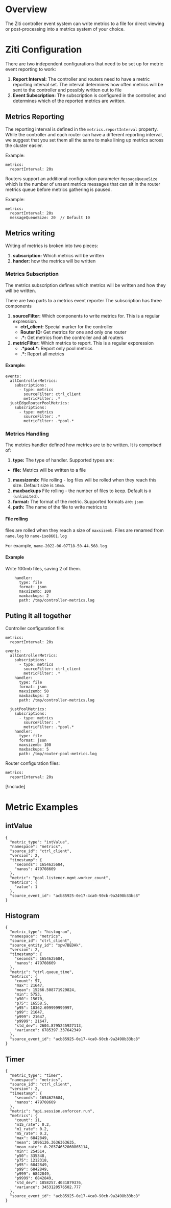 # Overview
The Ziti controller event system can write metrics to a file for direct viewing or post-processing into a metrics system of your choice.

# Ziti Configuration
There are two independent configurations that need to be set up for metric event reporting to work:
1. **Report Interval:** The controller and routers need to have a metric reporting interval set.  The interval determines how often metrics will be sent to the controller and possibly written out to file
1. **Event Subscription:** The subscription is configured in the controller, and determines which of the reported metrics are written.

## Metrics Reporting
The reporting interval is defined in the `metrics.reportInterval` property. While the controller and each router can have a different reporting interval, we suggest that you set them all the same to make lining up metrics across the cluster easier.

Example:
```
metrics:
  reportInterval: 20s
```

Routers support an additional configuration parameter `MessageQueueSize` which is the number of unsent metrics messages that can sit in the router metrics queue before metrics gathering is paused.

Example:
```
metrics:
  reportInterval: 20s
  messageQueueSize: 20  // Default 10
```


## Metrics writing

Writing of metrics is broken into two pieces:
1. **subscription:** Which metrics will be written
1. **hander:** how the metrics will be written

### Metrics Subscription
The metrics subscription defines which metrics will be written and how they will be written. 

There are two parts to a metrics event reporter
The subscription has three components

1. **sourceFilter:** Which components to write metrics for. This is a regular expression. 
    * **ctrl_client:** Special marker for the controller
    * **Router ID:** Get metrics for one and only one router
    * **.\*:** Get metrics from the controller and all routers
1. **metricFilter:** Which metrics to report.  This is a regular exporession
    * **.\*pool.\*:** Report only pool metrics
    * **.\*:** Report all metrics

#### Example:
```
events:
  allControllerMetrics:
    subscriptions:
      - type: metrics
        sourceFilter: ctrl_client
        metricFilter: .*
  justEdgeRouterPoolMetrics:
    subscriptions:
      - type: metrics
        sourceFilter: .*
        metricFilter: .*pool.*
```

### Metrics Handling
The metrics handler defined how metrics are to be written.  It is comprised of:
1. **type:** The type of handler.  Supported types are:
  * **file:** Metrics will be written to a file
1. **maxsizemb:** File rolling - log files will be rolled when they reach this size.  Default size is `10mb`.
1. **maxbackups** File rolling - the number of files to keep. Default is `0 (unlimited)`.
1. **format:** The format of the metric.  Supported formats are: `json`
1. **path:** The name of the file to write metrics to


#### File rolling
files are rolled when they reach a size of `maxsizemb`. Files are renamed from `name.log` to `name-iso8601.log`

For example, `name-2022-06-07T18-50-44.568.log`

#### Example

Write 100mb files, saving 2 of them.
```
    handler:
      type: file
      format: json
      maxsizemb: 100
      maxbackups: 2
      path: /tmp/controller-metrics.log
```


## Puting it all together

Controller configuration file:

```
metrics:
  reportInterval: 20s

events:
  allControllerMetrics:
    subscriptions:
      - type: metrics
        sourceFilter: ctrl_client
        metricFilter: .*
    handler:
      type: file
      format: json
      maxsizemb: 50
      maxbackups: 2
      path: /tmp/controller-metrics.log

  justPoolMetrics:
    subscriptions:
      - type: metrics
        sourceFilter: .*
        metricFilter: .*pool.*
    handler:
      type: file
      format: json
      maxsizemb: 100
      maxbackups: 5
      path: /tmp/router-pool-metrics.log
```

Router configuration files:

```
metrics:
  reportInterval: 20s
```

[!include[](./metric-types.md)]

# Metric Examples

## intValue
```
{
  "metric_type": "intValue",
  "namespace": "metrics",
  "source_id": "ctrl_client",
  "version": 2,
  "timestamp": {
    "seconds": 1654625684,
    "nanos": 479708609
  },
  "metric": "pool.listener.mgmt.worker_count",
  "metrics": {
    "value": 1
  },
  "source_event_id": "acb85925-0e17-4ca0-90cb-9a2498b33bc8"
}
```

## Histogram
```
{
  "metric_type": "histogram",
  "namespace": "metrics",
  "source_id": "ctrl_client",
  "source_entity_id": "xpw7BEDAk",
  "version": 2,
  "timestamp": {
    "seconds": 1654625684,
    "nanos": 479708609
  },
  "metric": "ctrl.queue_time",
  "metrics": {
    "count": 57,
    "max": 21647,
    "mean": 15266.508771929824,
    "min": 5753,
    "p50": 15670,
    "p75": 16558.5,
    "p95": 18362.699999999997,
    "p99": 21647,
    "p999": 21647,
    "p9999": 21647,
    "std_dev": 2604.8795245927113,
    "variance": 6785397.337642349
  },
  "source_event_id": "acb85925-0e17-4ca0-90cb-9a2498b33bc8"
}
```

## Timer
```
{
  "metric_type": "timer",
  "namespace": "metrics",
  "source_id": "ctrl_client",
  "version": 2,
  "timestamp": {
    "seconds": 1654625684,
    "nanos": 479708609
  },
  "metric": "api.session.enforcer.run",
  "metrics": {
    "count": 11,
    "m15_rate": 0.2,
    "m1_rate": 0.2,
    "m5_rate": 0.2,
    "max": 6842849,
    "mean": 1096126.3636363635,
    "mean_rate": 0.20374652060865114,
    "min": 254514,
    "p50": 335348,
    "p75": 1212318,
    "p95": 6842849,
    "p99": 6842849,
    "p999": 6842849,
    "p9999": 6842849,
    "std_dev": 1858257.4031879376,
    "variance": 3453120576502.777
  },
  "source_event_id": "acb85925-0e17-4ca0-90cb-9a2498b33bc8"
}
```
